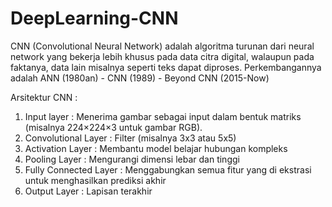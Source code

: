 # DeepLearning-CNN
CNN (Convolutional Neural Network) adalah algoritma turunan dari neural network yang bekerja lebih khusus pada data citra digital, walaupun pada faktanya, data lain misalnya seperti teks dapat diproses. 
Perkembangannya adalah ANN (1980an) - CNN (1989) - Beyond CNN (2015-Now)

Arsitektur CNN : 
1. Input layer : Menerima gambar sebagai input dalam bentuk matriks (misalnya 224×224×3 untuk gambar RGB).
2. Convolutional Layer : Filter (misalnya 3x3 atau 5x5)
3. Activation Layer : Membantu model belajar hubungan kompleks
4. Pooling Layer : Mengurangi dimensi lebar dan tinggi
5. Fully Connected Layer : Menggabungkan semua fitur yang di ekstrasi untuk menghasilkan prediksi akhir
6. Output Layer : Lapisan terakhir

